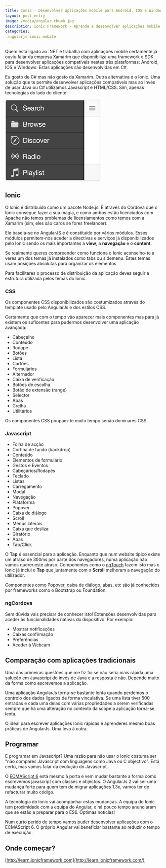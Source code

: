 ```yaml
---
title: Ionic - Desenvolver aplicações mobile para Android, IOS e Windows
layout: post_entry
image: /media/angular-thumb.jpg
description: Ionic Framework - Aprende a desenvolver aplicações mobile para Android, IOS e Windows com HTML5, Javascript e CSS!
categories:
 angularjs ionic mobile
---
```


Quem está ligado ao .NET e trabalha com aplicações mobile certamente já ouviu falar da empresa Xamarim que disponibiliza uma framework e SDK para desenvolver aplicações compatíveis nestes três plataformas: Android, IOS e Windows. Estas aplicações são desenvolvidas em C#.

Eu gosto de C# mas não gosto da Xamarim. Outra alternativa é o Ionic. Uma solução que te permite desenvolver aplicações compatíveis mas ao invés de usar Java ou C# utilizamos Javascript e HTML/CSS. Sim, apenas tecnologias do lado do cliente!


<img src="/media/posts/ionic-showcase1.png" />

## Ionic ##

O Ionic é distribuído como um pacote Node.js. É através do Cordova que o Ionic consegue fazer a sua magia, e como ambos estão licenciados com Apache não temos problemas de licensiamentos como temos com a Xamarim (sim, eles são caros se fores freelancer).

Ele baseia-se no AngularJS e é constituído por vários módulos. Esses módulos permitem-nos aceder a directivas e serviços já disponibilizados pelo Ionic sendo os mais importantes a **view**, a **navegação** e o **content**.

Se realmente queres compreender como funciona o Ionic aconselho-te a veres um dos temas já instalados como tabs ou sidemenu. Estes temas usam posições absolutas para organizar os elementos.

Para facilitares o processo de distribuição da aplicação deves seguir a estrutura utilizada pelos temas do Ionic.

### CSS ###

Os componentes CSS disponibilizados são costumizados através do template usado pelo AngularJs e dos estilos CSS.

Certamente que com o tempo vão aparecer mais componentes mas para já existem os suficentes para pudermos desenvolver uma aplicação avançada:

 - Cabeçalho
 - Conteúdo
 - Rodapé
 - Botões
 - Lista
 - Cartões
 - Formulários
 - Alternador
 - Caixa de verificação
 - Botões de escolha
 - Botão de extensão (range)
 - Selector
 - Abas
 - Grelha
 - Utilitários

Os componentes CSS poupam-te muito tempo senão dominares CSS.

### Javascript ###

 - Folha de acção
 - Cortina de fundo (backdrop)
 - Conteúdo
 - Elementos de formulário
 - Gestos e Eventos
 - Cabeçários/Rodapés
 - Teclado
 - Listas
 - Carregamento
 - Modal
 - Navegação
 - Plataforma
 - Popover
 - Caixa de diálogo
 - Scroll
 - Menus laterais
 - Caixa que desliza
 - Giratório
 - Abas
 - Tap/Click

 O **Tap** é essencial para a aplicação. Enquanto que num website típico existe um atraso de 300ms por parte dos navegadores, numa aplicação não vamos querer este atraso. Componentes como o [ngTouch](https://docs.angularjs.org/api/ngTouch) fazem isto mas o Ionic já inclui o **Tap** que juntamente com o **Scroll** melhoram a navegação do utilizador.

 Componentes como Popover, caixa de diálogo, abas, etc são já conhecidos por frameworks como o Bootstrap ou Foundation.


### ngCordova ###

 Sem dúvida vais precisar de conhecer isto! Extensões desenvolvidas para aceder às funcionalidades nativas do dispositivo. Por exemplo:

  - Mostrar notificações
  - Caixas confirmação
  - Preferências
  - Aceder à Webcam


## Comparação com aplicações tradicionais ##

Uma das primeiras questões que me fiz foi se não seria mais rápida uma solução em Javascript do invés de Java e a resposta é não. Depende muito da forma como escrevemos a aplicação.

Uma aplicação AngularJs torna-se bastante lenta quando perdemos o controlo dos dados ligados de forma vinculativa. Se uma lista tiver 500 entradas e cada uma delas com várias propriedades a serem verificadas sempre que há uma alteração no contexto da scope a aplicação torna-se lenta.

O ideal para escrever aplicações Ionic rápidas é aprenderes mesmo boas práticas de AngularJs. Uma leva à outra.

## Programar ##

E programar em Javascript? Uma razão para não usar o Ionic costuma ser "não compares Javascript com linguagens como Java ou C objectivo". Está certo, mas vamos falar da evolução do Javascript.

O [ECMAScript 6](http://codigo.ovh/git/2015/03/02/ECMAScript6-converter-em-javascript-compativel.html) está mesmo à porta e vem mudar bastante a forma como escrevemos javascript com classes e objectos. O AngularJs 2 vai ser uma mudança forte para quem tem de migrar aplicações 1.3x, vamos ter de refacturar muito código.

A tecnologia do Ionic vai acompanhar estas mudanças. A equipa do Ionic tem proximidade com a equipa do Angular, e há pouco tempo anunciaram que se estão a preparar para o ES6. Óptimas notícias!

Num curto perído de tempo vamos puder desenvolver aplicações com o ECMAScript 6. O próprio Angular vai beneficiar bastante ao reduzir o tempo de execução.

## Onde começar? ##

[http://learn.ionicframework.com](http://learn.ionicframework.com/)
